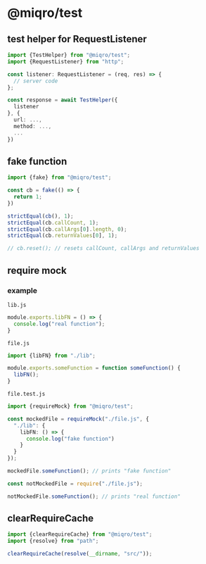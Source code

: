 # @miqro/test

## test helper for RequestListener

```typescript
import {TestHelper} from "@miqro/test";
import {RequestListener} from "http";

const listener: RequestListener = (req, res) => {
  // server code
};

const response = await TestHelper({
  listener
}, {
  url: ...,
  method: ...,
  ...
})
```

## fake function

```typescript
import {fake} from "@miqro/test";

const cb = fake(() => {
  return 1;
})

strictEqual(cb(), 1);
strictEqual(cb.callCount, 1);
strictEqual(cb.callArgs[0].length, 0);
strictEqual(cb.returnValues[0], 1);

// cb.reset(); // resets callCount, callArgs and returnValues
```

## require mock

### example

```lib.js```

```typescript
module.exports.libFN = () => {
  console.log("real function");
}
```

```file.js```

```typescript
import {libFN} from "./lib";

module.exports.someFunction = function someFunction() {
  libFN();
}
```

```file.test.js```

```typescript
import {requireMock} from "@miqro/test";

const mockedFile = requireMock("./file.js", {
  "./lib": {
    libFN: () => {
      console.log("fake function")
    }
  }
});

mockedFile.someFunction(); // prints "fake function"

const notMockedFile = require("./file.js");

notMockedFile.someFunction(); // prints "real function"
```

## clearRequireCache

```typescript
import {clearRequireCache} from "@miqro/test";
import {resolve} from "path";

clearRequireCache(resolve(__dirname, "src/"));
```
